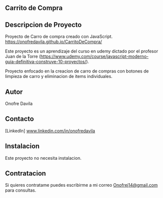 ## Carrito de Compra
## Descripcion de Proyecto
Proyecto de Carro de compra creado con JavaScript. https://onofredavila.github.io/CarritoDeCompra/

Este proyecto es un aprendizaje del curso en udemy dictado por el profesor Juan de la Torre (https://www.udemy.com/course/javascript-moderno-guia-definitiva-construye-10-proyectos/).

Proyecto enfocado en la creacion de carro de compras con botones de limpieza de carro y eliminacion de items individuales.

## Autor
Onofre Davila

## Contacto
[LinkedIn] www.linkedin.com/in/onofredavila

## Instalacion
Este proyecto no necesita instalacion.

## Contratacion
Si quieres contratame puedes escribirme a mi correo Onofrej14@gmail.com para consultas.
